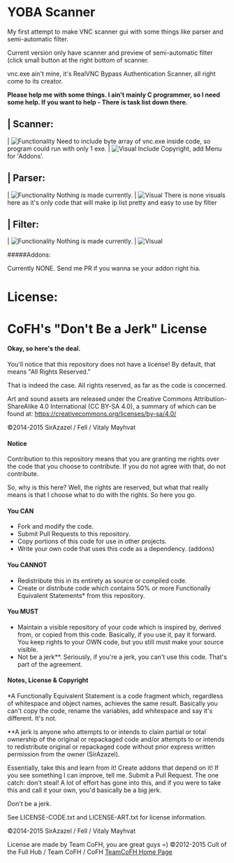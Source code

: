 YOBA Scanner
=====

My first attempt to make VNC scanner gui with some things like parser and semi-automatic filter.

Current version only have scanner and preview of semi-automatic filter (click small button at the right bottom of scanner.

vnc.exe ain't mine, it's RealVNC Bypass Authentication Scanner, all right come to its creator.

**Please help me with some things. I ain't mainly C programmer, so I need some help. If you want to help - There is task list down there.**

|  Scanner:
---
| ![Functionality](http://progressed.io/bar/90?title=Functionality) Need to include byte array of vnc.exe inside code, so program could run with only 1 exe.
|  ![Visual](http://progressed.io/bar/80?title=Visual) Include Copyright, add Menu for 'Addons'.

|  Parser:
---
| ![Functionality](http://progressed.io/bar/0?title=Functionality) Nothing is made currently.
|  ![Visual](http://progressed.io/bar/100?title=Visual) There is none visuals here as it's only code that will make ip list pretty and easy to use by filter

|  Filter:
---
| ![Functionality](http://progressed.io/bar/0?title=Functionality) Nothing is made currently.
|  ![Visual](http://progressed.io/bar/100?title=Visual)

#####Addons:

Currently NONE. Send me PR if you wanna se your addon right hia.

License:
=====

CoFH's "Don't Be a Jerk" License
====================================
#### Okay, so here's the deal.

You'll notice that this repository does not have a license! By default, that means "All Rights Reserved."

That is indeed the case. All rights reserved, as far as the code is concerned.

Art and sound assets are released under the Creative Commons Attribution-ShareAlike 4.0 International (CC BY-SA 4.0), a summary of which can be found at: https://creativecommons.org/licenses/by-sa/4.0/


©2014-2015 SirAzazel / Fell / Vitaly Mayhvat

#### Notice

Contribution to this repository means that you are granting me rights over the code that you choose to contribute. If you do not agree with that, do not contribute.

So, why is this here? Well, the rights are reserved, but what that really means is that I choose what to do with the rights. So here you go.

#### You CAN
- Fork and modify the code.
- Submit Pull Requests to this repository.
- Copy portions of this code for use in other projects.
- Write your own code that uses this code as a dependency. (addons)

#### You CANNOT
- Redistribute this in its entirety as source or compiled code.
- Create or distribute code which contains 50% or more Functionally Equivalent Statements* from this repository.

#### You MUST
- Maintain a visible repository of your code which is inspired by, derived from, or copied from this code. Basically, if you use it, pay it forward. You keep rights to your OWN code, but you still must make your source visible.
- Not be a jerk**. Seriously, if you're a jerk, you can't use this code. That's part of the agreement.

#### Notes, License & Copyright

*A Functionally Equivalent Statement is a code fragment which, regardless of whitespace and object names, achieves the same result. Basically you can't copy the code, rename the variables, add whitespace and say it's different. It's not.

**A jerk is anyone who attempts to or intends to claim partial or total ownership of the original or repackaged code and/or attempts to or intends to redistribute original or repackaged code without prior express written permission from the owner (SirAzazel).

Essentially, take this and learn from it! Create addons that depend on it! If you see something I can improve, tell me. Submit a Pull Request. The one catch: don't steal! A lot of effort has gone into this, and if you were to take this and call it your own, you'd basically be a big jerk.

Don't be a jerk.

See LICENSE-CODE.txt and LICENSE-ART.txt for license information.

©2014-2015 SirAzazel / Fell / Vitaly Mayhvat

License are made by Team CoFH, you are great guys =) ©2012-2015 Cult of the Full Hub / Team CoFH / CoFH [TeamCoFH Home Page](http://teamcofh.com/)

